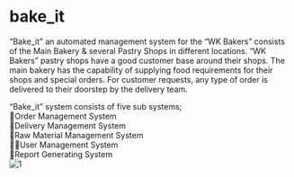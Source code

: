# bake_it
“Bake_it” an automated management system for the “WK Bakers” consists of the Main Bakery & several Pastry Shops in different locations.
“WK Bakers” pastry shops have a good customer base around their shops. The main bakery has the capability of supplying food requirements for their shops and
special orders. For customer requests, any type of order is delivered to their doorstep by the delivery team.

“Bake_it” system consists of five sub systems;<br>
                                             🍔Order Management System<br>
                                             🛵Delivery Management System<br>
                                             🍗Raw Material Management System<br>
                                             🧑‍🍳User Management System<br>
                                             📄Report Generating System<br>
        ![1](https://user-images.githubusercontent.com/62209498/189323491-1b8f144a-6d22-4f0a-af44-0f7e7c3057c0.png)
                                     

                                             

  
